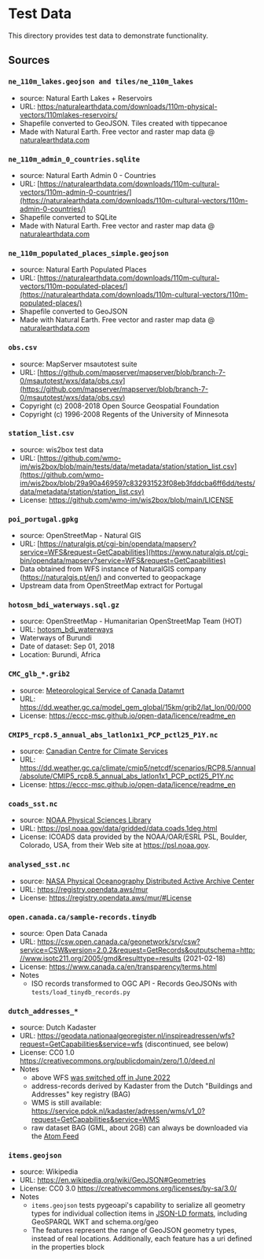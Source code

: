 # Test Data

This directory provides test data to demonstrate functionality.

## Sources

### `ne_110m_lakes.geojson and tiles/ne_110m_lakes`

- source: Natural Earth Lakes + Reservoirs
- URL: [https:/naturalearthdata.com/downloads/110m-physical-vectors/110mlakes-reservoirs/](https://naturalearthdata.com/downloads/110m-physical-vectors/110mlakes-reservoirs/)
- Shapefile converted to GeoJSON.  Tiles created with tippecanoe
- Made with Natural Earth. Free vector and raster map data @ [naturalearthdata.com](https://naturalearthdata.com)

### `ne_110m_admin_0_countries.sqlite`

- source: Natural Earth Admin 0 - Countries
- URL: [https://naturalearthdata.com/downloads/110m-cultural-vectors/110m-admin-0-countries/](https://naturalearthdata.com/downloads/110m-cultural-vectors/110m-admin-0-countries/)
- Shapefile converted to SQLite
- Made with Natural Earth. Free vector and raster map data @ [naturalearthdata.com](https://naturalearthdata.com)

### `ne_110m_populated_places_simple.geojson`

- source: Natural Earth Populated Places
- URL: [https://naturalearthdata.com/downloads/110m-cultural-vectors/110m-populated-places/](https://naturalearthdata.com/downloads/110m-cultural-vectors/110m-populated-places/)
- Shapefile converted to GeoJSON
- Made with Natural Earth. Free vector and raster map data @ [naturalearthdata.com](https://naturalearthdata.com)

### `obs.csv`

- source: MapServer msautotest suite
- URL: [https://github.com/mapserver/mapserver/blob/branch-7-0/msautotest/wxs/data/obs.csv](https://github.com/mapserver/mapserver/blob/branch-7-0/msautotest/wxs/data/obs.csv)
- Copyright (c) 2008-2018 Open Source Geospatial Foundation
- Copyright (c) 1996-2008 Regents of the University of Minnesota

### `station_list.csv`

- source: wis2box test data
- URL: [https://github.com/wmo-im/wis2box/blob/main/tests/data/metadata/station/station_list.csv](https://github.com/wmo-im/wis2box/blob/29a90a469597c832931523f08eb3fddcba6ff6dd/tests/data/metadata/station/station_list.csv)
- License: https://github.com/wmo-im/wis2box/blob/main/LICENSE

### `poi_portugal.gpkg`

- source: OpenStreetMap - Natural GIS
- URL: [https://naturalgis.pt/cgi-bin/opendata/mapserv?service=WFS&request=GetCapabilities](https://www.naturalgis.pt/cgi-bin/opendata/mapserv?service=WFS&request=GetCapabilities)
- Data obtained from WFS instance of NaturalGIS company (https://naturalgis.pt/en/) and converted to geopackage
- Upstream data from OpenStreetMap extract for Portugal

### `hotosm_bdi_waterways.sql.gz`

- source: OpenStreetMap - Humanitarian OpenStreetMap Team (HOT)
- URL: [hotosm_bdi_waterways](https://data.humdata.org/dataset/hotosm_bdi_waterways)
- Waterways of Burundi
- Date of dataset: Sep 01, 2018
- Location: Burundi, Africa

### `CMC_glb_*.grib2`

- source: [Meteorological Service of Canada Datamrt](https://eccc-msc.github.io/open-data/msc-datamart/readme_en)
- URL: https://dd.weather.gc.ca/model_gem_global/15km/grib2/lat_lon/00/000
- License: https://eccc-msc.github.io/open-data/licence/readme_en

### `CMIP5_rcp8.5_annual_abs_latlon1x1_PCP_pctl25_P1Y.nc`

- source: [Canadian Centre for Climate Services](https://canada.ca/climate-services)
- URL: https://dd.weather.gc.ca/climate/cmip5/netcdf/scenarios/RCP8.5/annual/absolute/CMIP5_rcp8.5_annual_abs_latlon1x1_PCP_pctl25_P1Y.nc
- License: https://eccc-msc.github.io/open-data/licence/readme_en

### `coads_sst.nc`

- source: [NOAA Physical Sciences Library](https://psl.noaa.gov)
- URL: https://psl.noaa.gov/data/gridded/data.coads.1deg.html
- License: ICOADS data provided by the NOAA/OAR/ESRL PSL, Boulder, Colorado, USA, from their Web site at https://psl.noaa.gov.

### `analysed_sst.nc`
- source: [NASA Physical Oceanography Distributed Active Archive Center](https://podaac.jpl.nasa.gov)
- URL: https://registry.opendata.aws/mur
- License: https://registry.opendata.aws/mur/#License

### `open.canada.ca/sample-records.tinydb`

- source: Open Data Canada
- URL: https://csw.open.canada.ca/geonetwork/srv/csw?service=CSW&version=2.0.2&request=GetRecords&outputschema=http://www.isotc211.org/2005/gmd&resulttype=results (2021-02-18)
- License: https://www.canada.ca/en/transparency/terms.html
- Notes
  - ISO records transformed to OGC API - Records GeoJSONs with `tests/load_tinydb_records.py`

### `dutch_addresses_*`
- source: Dutch Kadaster
- URL: https://geodata.nationaalgeoregister.nl/inspireadressen/wfs?request=GetCapabilities&service=wfs (discontinued, see below)
- License: CC0 1.0 https://creativecommons.org/publicdomain/zero/1.0/deed.nl
- Notes
  - above WFS [was switched off in June 2022](https://www.pdok.nl/-/oude-url-s-inspire-adressen-uitgefaseerd)
  - address-records derived by Kadaster from the Dutch "Buildings and Addresses" key registry (BAG)
  - WMS is still available: https://service.pdok.nl/kadaster/adressen/wms/v1_0?request=GetCapabilities&service=WMS
  - raw dataset BAG (GML, about 2GB) can always be downloaded via the [Atom Feed](https://service.pdok.nl/kadaster/adressen/atom/v1_0/index.xml)

### `items.geojson`
- source: Wikipedia
- URL: https://en.wikipedia.org/wiki/GeoJSON#Geometries
- License: CC0 3.0 https://creativecommons.org/licenses/by-sa/3.0/
- Notes
  - `items.geojson` tests pygeoapi's capability to serialize all geometry types for individual collection items in [JSON-LD formats](https://docs.pygeoapi.io/en/latest/configuration.html#linked-data), including GeoSPARQL WKT and schema.org/geo
  - The features represent the range of GeoJSON geometry types, instead of real locations. Additionally, each feature has a uri defined in the properties block
